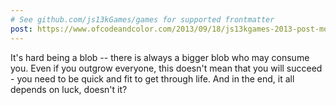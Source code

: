 ```yaml
---
# See github.com/js13kGames/games for supported frontmatter
post: https://www.ofcodeandcolor.com/2013/09/18/js13kgames-2013-post-mortem/
---
```

It's hard being a blob -- there is always a bigger blob who may consume you. Even if you outgrow everyone, this doesn't mean that you will succeed - you need to be quick and fit to get through life. And in the end, it all depends on luck, doesn't it?